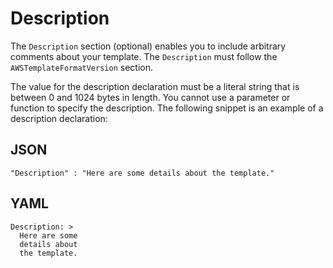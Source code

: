 # Description<a name="template-description-structure"></a>

The `Description` section \(optional\) enables you to include arbitrary comments about your template\. The `Description` must follow the `AWSTemplateFormatVersion` section\.

The value for the description declaration must be a literal string that is between 0 and 1024 bytes in length\. You cannot use a parameter or function to specify the description\. The following snippet is an example of a description declaration:

## JSON<a name="template-description-structure-example.json"></a>

```
"Description" : "Here are some details about the template."
```

## YAML<a name="template-description-structure-example.yaml"></a>

```
Description: >
  Here are some
  details about
  the template.
```